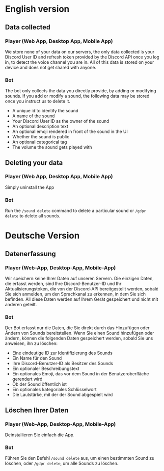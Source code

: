 # English version

## Data collected

### Player (Web App, Desktop App, Mobile App)
We store none of your data on our servers, the only data collected is your Discord User ID and refresh token provided by the Discord API once you log in, to detect the voice channel you are in. All of this data is stored on your device and does not get shared with anyone.

### Bot

The bot only collects the data you directly provide, by adding or modifying sounds. If you add or modify a sound, the following data may be stored once you instruct us to delete it.
- A unique id to identify the sound
- A name of the sound
- Your Discord User ID as the owner of the sound
- An optional description text
- An optional emoji rendered in front of the sound in the UI
- Whether the sound is public
- An optional categorical tag
- The volume the sound gets played with

## Deleting your data

### Player (Web App, Desktop App, Mobile App)
Simply uninstall the App

### Bot

Run the `/sound delete` command to delete a particular sound or `/gdpr delete` to delete all sounds.

# Deutsche Version

## Datenerfassung

### Player (Web-App, Desktop-App, Mobile-App)
Wir speichern keine Ihrer Daten auf unseren Servern. Die einzigen Daten, die erfasst werden, sind Ihre Discord-Benutzer-ID und Ihr Aktualisierungstoken, die von der Discord-API bereitgestellt werden, sobald Sie sich anmelden, um den Sprachkanal zu erkennen, in dem Sie sich befinden. All diese Daten werden auf Ihrem Gerät gespeichert und nicht mit anderen geteilt.

### Bot

Der Bot erfasst nur die Daten, die Sie direkt durch das Hinzufügen oder Ändern von Sounds bereitstellen. Wenn Sie einen Sound hinzufügen oder ändern, können die folgenden Daten gespeichert werden, sobald Sie uns anweisen, ihn zu löschen:
- Eine eindeutige ID zur Identifizierung des Sounds
- Ein Name für den Sound
- Ihre Discord-Benutzer-ID als Besitzer des Sounds
- Ein optionaler Beschreibungstext
- Ein optionales Emoji, das vor dem Sound in der Benutzeroberfläche gerendert wird
- Ob der Sound öffentlich ist
- Ein optionales kategoriales Schlüsselwort
- Die Lautstärke, mit der der Sound abgespielt wird

## Löschen Ihrer Daten

### Player (Web-App, Desktop-App, Mobile-App)
Deinstallieren Sie einfach die App.

### Bot

Führen Sie den Befehl `/sound delete` aus, um einen bestimmten Sound zu löschen, oder `/gdpr delete`, um alle Sounds zu löschen.

